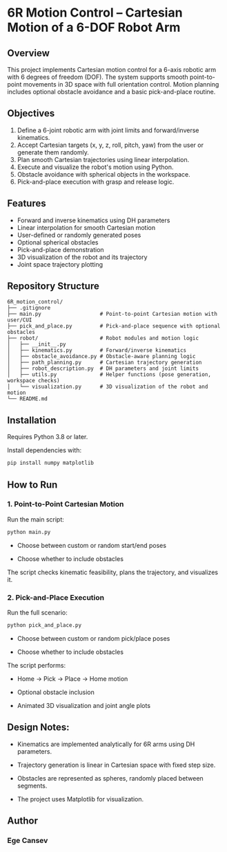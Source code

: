 # 6R Motion Control – Cartesian Motion of a 6-DOF Robot Arm

## Overview

This project implements Cartesian motion control for a 6-axis robotic arm with 6 degrees of freedom (DOF). The system supports smooth point-to-point movements in 3D space with full orientation control. Motion planning includes optional obstacle avoidance and a basic pick-and-place routine.


## Objectives

1. Define a 6-joint robotic arm with joint limits and forward/inverse kinematics.
2. Accept Cartesian targets (x, y, z, roll, pitch, yaw) from the user or generate them randomly.
3. Plan smooth Cartesian trajectories using linear interpolation.
4. Execute and visualize the robot's motion using Python.
5. Obstacle avoidance with spherical objects in the workspace.
6. Pick-and-place execution with grasp and release logic.
   
## Features

- Forward and inverse kinematics using DH parameters
- Linear interpolation for smooth Cartesian motion
- User-defined or randomly generated poses
- Optional spherical obstacles
- Pick-and-place demonstration
- 3D visualization of the robot and its trajectory
- Joint space trajectory plotting


## Repository Structure
```
6R_motion_control/
├── .gitignore
├── main.py                   # Point-to-point Cartesian motion with user/CUI
├── pick_and_place.py         # Pick-and-place sequence with optional obstacles
├── robot/                    # Robot modules and motion logic
│   ├── __init__.py
│   ├── kinematics.py         # Forward/inverse kinematics
│   ├── obstacle_avoidance.py # Obstacle-aware planning logic
│   ├── path_planning.py      # Cartesian trajectory generation
│   ├── robot_description.py  # DH parameters and joint limits
│   ├── utils.py              # Helper functions (pose generation, workspace checks)
│   └── visualization.py      # 3D visualization of the robot and motion
└── README.md
```

## Installation

Requires Python 3.8 or later.

Install dependencies with:

```bash
pip install numpy matplotlib
```


## How to Run

### 1. Point-to-Point Cartesian Motion


Run the main script:

```bash
python main.py
```

- Choose between custom or random start/end poses

- Choose whether to include obstacles

The script checks kinematic feasibility, plans the trajectory, and visualizes it.

### 2. Pick-and-Place Execution

Run the full scenario:

```bash
python pick_and_place.py
```
- Choose between custom or random pick/place poses

- Choose whether to include obstacles

The script performs:

- Home → Pick → Place → Home motion

- Optional obstacle inclusion

- Animated 3D visualization and joint angle plots

## Design Notes:

- Kinematics are implemented analytically for 6R arms using DH parameters.

- Trajectory generation is linear in Cartesian space with fixed step size.

- Obstacles are represented as spheres, randomly placed between segments.

- The project uses Matplotlib for visualization.



## Author

### Ege Cansev
